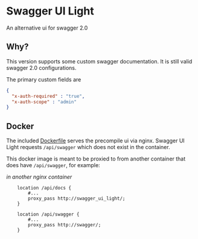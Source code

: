 # Swagger UI Light

An alternative ui for swagger 2.0

## Why?

This version supports some custom swagger documentation.
It is still valid swagger 2.0 configurations.

The primary custom fields are
```json
{
  "x-auth-required" : "true",
  "x-auth-scope" : "admin"
}
```
## Docker

The included [Dockerfile](./Dockerfile) serves the precompile ui via nginx.
Swagger UI Light requests `/api/swagger` which does not exist in the container.

This docker image is meant to be proxied to from another container that does have `/api/swagger`, for example:

_in another nginx container_
```
    location /api/docs {
        #...
        proxy_pass http://swagger_ui_light/;
    }

    location /api/swagger {
        #...
        proxy_pass http://swagger/;
    }
```
